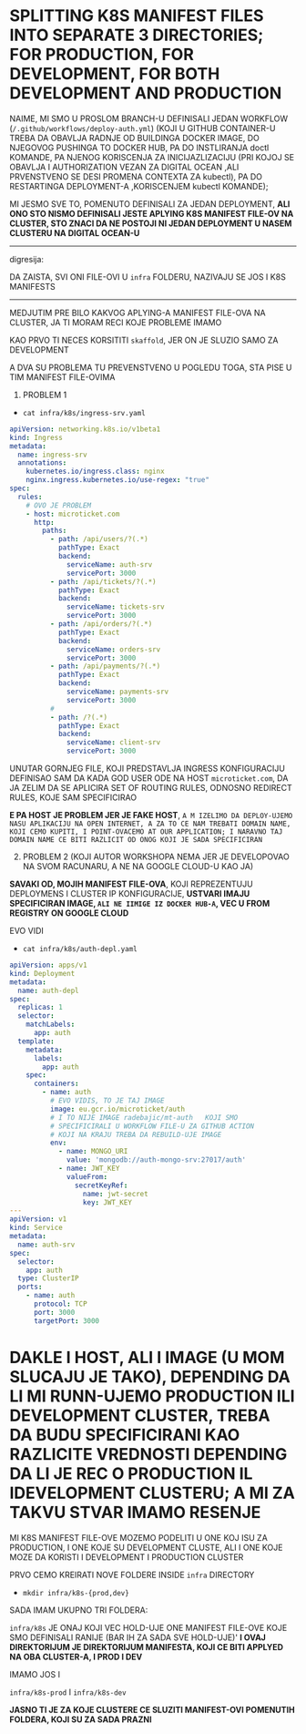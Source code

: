 # SPLITTING K8S MANIFEST FILES INTO SEPARATE 3 DIRECTORIES; FOR PRODUCTION, FOR DEVELOPMENT, FOR BOTH DEVELOPMENT AND PRODUCTION

NAIME, MI SMO U PROSLOM BRANCH-U DEFINISALI JEDAN WORKFLOW (`/.github/workflows/deploy-auth.yml`) (KOJI U GITHUB CONTAINER-U TREBA DA OBAVLJA RADNJE OD BUILDINGA DOCKER IMAGE, DO NJEGOVOG PUSHINGA TO DOCKER HUB, PA DO INSTLIRANJA doctl KOMANDE, PA NJENOG KORISCENJA ZA INICIJAZLIZACIJU (PRI KOJOJ SE OBAVLJA I AUTHORIZATION VEZAN ZA DIGITAL OCEAN ,ALI PRVENSTVENO SE DESI PROMENA CONTEXTA ZA kubectl), PA DO RESTARTINGA DEPLOYMENT-A ,KORISCENJEM kubectl KOMANDE); 

MI JESMO SVE TO, POMENUTO DEFINISALI ZA JEDAN DEPLOYMENT,  **ALI ONO STO NISMO DEFINISALI JESTE APLYING K8S MANIFEST FILE-OV NA CLUSTER, STO ZNACI DA NE POSTOJI NI JEDAN DEPLOYMENT U NASEM CLUSTERU NA DIGITAL OCEAN-U**

***

digresija:

DA ZAISTA, SVI ONI FILE-OVI U `infra` FOLDERU, NAZIVAJU SE JOS I K8S MANIFESTS

***

MEDJUTIM PRE BILO KAKVOG APLYING-A MANIFEST FILE-OVA NA CLUSTER, JA TI MORAM RECI KOJE PROBLEME IMAMO

KAO PRVO TI NECES KORSITITI `skaffold`, JER ON JE SLUZIO SAMO ZA DEVELOPMENT

A DVA SU PROBLEMA TU PREVENSTVENO U POGLEDU TOGA, STA PISE U TIM MANIFEST FILE-OVIMA

1. PROBLEM 1

- `cat infra/k8s/ingress-srv.yaml`

```yaml
apiVersion: networking.k8s.io/v1beta1
kind: Ingress
metadata:
  name: ingress-srv
  annotations:
    kubernetes.io/ingress.class: nginx
    nginx.ingress.kubernetes.io/use-regex: "true"
spec:
  rules:
    # OVO JE PROBLEM
    - host: microticket.com
      http:
        paths:
          - path: /api/users/?(.*)
            pathType: Exact
            backend:
              serviceName: auth-srv
              servicePort: 3000
          - path: /api/tickets/?(.*)
            pathType: Exact
            backend:
              serviceName: tickets-srv
              servicePort: 3000
          - path: /api/orders/?(.*)
            pathType: Exact
            backend:
              serviceName: orders-srv
              servicePort: 3000
          - path: /api/payments/?(.*)
            pathType: Exact
            backend:
              serviceName: payments-srv
              servicePort: 3000
          #
          - path: /?(.*)
            pathType: Exact
            backend:
              serviceName: client-srv
              servicePort: 3000
```

UNUTAR GORNJEG FILE, KOJI PREDSTAVLJA INGRESS KONFIGURACIJU DEFINISAO SAM DA KADA GOD USER ODE NA HOST `microticket.com`, DA JA ZELIM DA SE APLICIRA SET OF ROUTING RULES, ODNOSNO REDIRECT RULES, KOJE SAM SPECIFICIRAO

**E PA HOST JE PROBLEM JER JE FAKE HOST**, `A M IZELIMO DA DEPLOY-UJEMO NASU APLIKACIJU NA OPEN INTERNET, A ZA TO CE NAM TREBATI DOMAIN NAME, KOJI CEMO KUPITI, I POINT-OVACEMO AT OUR APPLICATION; I NARAVNO TAJ DOMAIN NAME CE BITI RAZLICIT OD ONOG KOJI JE SADA SPECIFICIRAN`

2. PROBLEM 2 (KOJI AUTOR WORKSHOPA NEMA JER JE DEVELOPOVAO NA SVOM RACUNARU, A NE NA GOOGLE CLOUD-U KAO JA)

**SAVAKI OD, MOJIH MANIFEST FILE-OVA**, KOJI REPREZENTUJU DEPLOYMENS I CLUSTER IP KONFIGURACIJE, **USTVARI IMAJU SPECIFICIRAN IMAGE, `ALI NE IIMIGE IZ DOCKER HUB-A`, VEC U FROM REGISTRY ON GOOGLE CLOUD**

EVO VIDI

- `cat infra/k8s/auth-depl.yaml`

```yaml
apiVersion: apps/v1
kind: Deployment
metadata:
  name: auth-depl
spec:
  replicas: 1
  selector:
    matchLabels:
      app: auth
  template:
    metadata:
      labels:
        app: auth
    spec:
      containers:
        - name: auth
          # EVO VIDIS, TO JE TAJ IMAGE
          image: eu.gcr.io/microticket/auth
          # I TO NIJE IMAGE radebajic/mt-auth   KOJI SMO
          # SPECIFICIRALI U WORKFLOW FILE-U ZA GITHUB ACTION
          # KOJI NA KRAJU TREBA DA REBUILD-UJE IMAGE
          env:
            - name: MONGO_URI
              value: 'mongodb://auth-mongo-srv:27017/auth'
            - name: JWT_KEY
              valueFrom:
                secretKeyRef:
                  name: jwt-secret
                  key: JWT_KEY
---
apiVersion: v1
kind: Service
metadata:
  name: auth-srv
spec:
  selector:
    app: auth
  type: ClusterIP
  ports:
    - name: auth
      protocol: TCP
      port: 3000
      targetPort: 3000
```

# DAKLE I HOST, ALI I IMAGE (U MOM SLUCAJU JE TAKO), DEPENDING DA LI MI RUNN-UJEMO PRODUCTION ILI DEVELOPMENT CLUSTER, TREBA DA BUDU SPECIFICIRANI KAO RAZLICITE VREDNOSTI DEPENDING DA LI JE REC O PRODUCTION IL IDEVELOPMENT CLUSTERU; A MI ZA TAKVU STVAR IMAMO RESENJE

MI K8S MANIFEST FILE-OVE MOZEMO PODELITI U ONE KOJ ISU ZA PRODUCTION, I ONE KOJE SU DEVELOPMENT CLUSTE, ALI I ONE KOJE MOZE DA KORISTI I DEVELOPMENT I PRODUCTION CLUSTER

PRVO CEMO KREIRATI NOVE FOLDERE INSIDE `infra` DIRECTORY

- `mkdir infra/k8s-{prod,dev}`

SADA IMAM UKUPNO TRI FOLDERA:

`infra/k8s` JE ONAJ KOJI VEC HOLD-UJE ONE MANIFEST FILE-OVE KOJE SMO DEFINISALI RANIJE (BAR IH ZA SADA SVE HOLD-UJE)' **I OVAJ DIREKTORIJUM JE DIREKTORIJUM MANIFESTA, KOJI CE BITI APPLYED NA OBA CLUSTER-A, I PROD I DEV**

IMAMO JOS I

`infra/k8s-prod` I `infra/k8s-dev`

**JASNO TI JE ZA KOJE CLUSTERE CE SLUZITI MANIFEST-OVI  POMENUTIH FOLDERA, KOJI SU ZA SADA PRAZNI**

